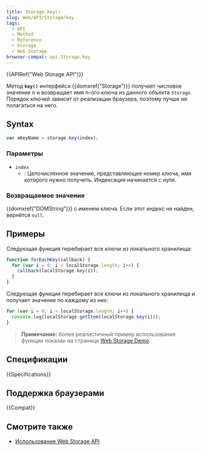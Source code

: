 ```yaml
---
title: Storage.key()
slug: Web/API/Storage/key
tags:
  - API
  - Method
  - Reference
  - Storage
  - Web Storage
browser-compat: api.Storage.key
---
```

{{APIRef("Web Storage API")}}

Метод **`key()`** интерфейса {{domxref("Storage")}} получает числовое значение n и возвращает имя n-ого ключа из данного объекта `Storage`. Порядок ключей зависит от реализации браузера, поэтому лучше не полагаться на него.

## Syntax

```js
var aKeyName = storage.key(index);
```

### Параметры

- `index`
  - : Целочисленное значение, представляющее номер ключа, имя которого нужно получить. Индексация начинается с нуля. 

### Возвращаемое значение

{{domxref("DOMString")}} с именем ключа. Если этот индекс не найден, вернётся `null`.

## Примеры

Следующая функция перебирает все ключи из локального хранилища:

```js
function forEachKey(callback) {
  for (var i = 0; i < localStorage.length; i++) {
    callback(localStorage.key(i));
  }
}
```

Следующая функция перебирает все ключи из локального хранилища и получает значение по каждому из них:

```js
for (var i = 0; i < localStorage.length; i++) {
  console.log(localStorage.getItem(localStorage.key(i)));
}
```

> **Примечание:** более реалистичный пример использования функции показан на странице [Web Storage Demo](https://mdn.github.io/dom-examples/web-storage/).

## Спецификации

{{Specifications}}

## Поддержка браузерами

{{Compat}}

## Смотрите также

- [Использование Web Storage API](/ru/docs/Web/API/Web_Storage_API/Using_the_Web_Storage_API)
